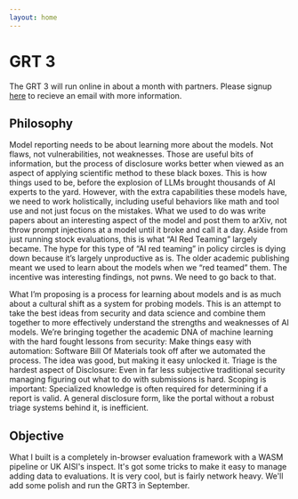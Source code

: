 ```yaml
---
layout: home
---
```


# GRT 3

The GRT 3 will run online in about a month with partners. Please signup [here](https://auth.aivillage.org/login) to recieve an email with more information. 

## Philosophy

Model reporting needs to be about learning more about the models. Not flaws, not vulnerabilities, not weaknesses. Those are useful bits of information, but the process of disclosure works better when viewed as an aspect of applying scientific method to these black boxes. This is how things used to be, before the explosion of LLMs brought thousands of AI experts to the yard. However, with the extra capabilities these models have, we need to work holistically, including useful behaviors like math and tool use and not just focus on the mistakes. What we used to do was write papers about an interesting aspect of the model and post them to arXiv, not throw prompt injections at a model until it broke and call it a day. Aside from just running stock evaluations, this is what “AI Red Teaming” largely became. The hype for this type of “AI red teaming” in policy circles is dying down because it’s largely unproductive as is. The older academic publishing meant we used to learn about the models when we “red teamed” them. The incentive was interesting findings, not pwns. We need to go back to that. 

What I’m proposing is a process for learning about models and is as much about a cultural shift as a system for probing models. This is an attempt to take the best ideas from security and data science and combine them together to more effectively understand the strengths and weaknesses of AI models. We’re bringing together the academic DNA of machine learning with the hard fought lessons from security:
Make things easy with automation: Software Bill Of Materials took off after we automated the process. The idea was good, but making it easy unlocked it.
Triage is the hardest aspect of Disclosure: Even in far less subjective traditional security managing figuring out what to do with submissions is hard.
Scoping is important: Specialized knowledge is often required for determining if a report is valid. A general disclosure form, like the portal without a robust triage systems behind it, is inefficient.

## Objective

What I built is a completely in-browser evaluation framework with a WASM pipeline or UK AISI's inspect. It's got some tricks to make it easy to manage adding data to evaluations. It is very cool, but is fairly network heavy. We'll add some polish and run the GRT3 in September.